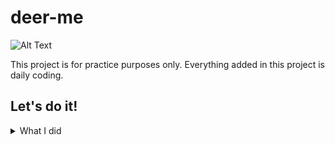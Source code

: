 # deer-me

![Alt Text](https://media.giphy.com/media/vFKqnCdLPNOKc/giphy.gif)

This project is for practice purposes only.
Everything added in this project is daily coding.

## Let's do it!

<details>

### 14-01-2024
---
<summary>What I did</summary>
- ls 
- cd
- code .
- Adding information to readme.md
- add, commit, status, log in git
- Added multiple files using {brace expansion} cannot do {01..05} because of version.

<details>

### 15-01-2024
---
<summary>What I did</summary>
- Created new practice branch
- Changing information to commit and merge branches
- Merged branch successfully
- Deleted local branch successfully
- Deleted remote branch successfully

<details>

### 16-01-2024
---
<summary>What I did</summary>
- Created new practice branch (with help of cheat sheet)
- changing information to commit and merge branches
- Merged branch successfully
- Git branch -d <branch-name> | Deleted branch successfully
- Git push origin -d <branch-name> | Deleted remote branch successfully

<details>

### 17-01-2024
---
<summary>What I did</summary>
- Created new practice branch with git branch practice & git checkout practice
- Changing information in readme as proof of branch creation
- Creating html page + css page
- Having issues moving files from downloads to proper director (look into & practice)
- Merged branch successfully
- Git brand -d <branc-name> | Deleted branch
- Git push origin -d | Didn't work as I didn't push de branch? It wasn't able to deleted anything because it wasn't there...weird
- Added cat gif to MD
</details>
</details>
</details>
</details>